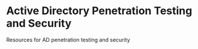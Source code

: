 # Active Directory Penetration Testing and Security
Resources for AD penetration testing and security
